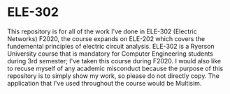 # ELE-302
This repository is for all of the work I've done in ELE-302 (Electric Networks) F2020, the course expands on ELE-202 which covers the fundemental principles of electric circuit analysis.  ELE-302 is a Ryerson University course that is mandatory for Computer Engineering students during 3rd semester; I've taken this course during F2020. I would also like to recuse myself of any academic misconduct because the purpose of this repository is to simply show my work, so please do not directly copy.  The application that I've used throughout the course would be Multisim.
